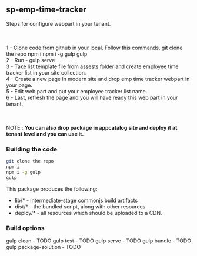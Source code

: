 ## sp-emp-time-tracker

Steps for configure webpart in your tenant.

<br/>
<br/>
1 - Clone code from github in your local. Follow this commands.
    git clone the repo
    npm i
    npm i -g gulp
    gulp
<br/>
2 - Run -  gulp serve    
<br/>
3 - Take list template file from assests folder and create employee time tracker list in your site collection.
<br/>
4 - Create a new page in modern site and drop emp time tracker webpart  in your page.
<br/>
5 - Edit web part and put your employee tracker list name.
<br/>
6 - Last, refresh the page and you will have ready this web part in your tenant.
<br/>
<br/>
<br/>

NOTE : 
<b>You can also drop package in appcatalog site and deploy it at tenant level and you can use it.</b>


### Building the code

```bash
git clone the repo
npm i
npm i -g gulp
gulp
```

This package produces the following:

* lib/* - intermediate-stage commonjs build artifacts
* dist/* - the bundled script, along with other resources
* deploy/* - all resources which should be uploaded to a CDN.

### Build options

gulp clean - TODO
gulp test - TODO
gulp serve - TODO
gulp bundle - TODO
gulp package-solution - TODO
